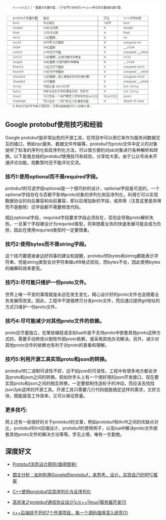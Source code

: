
![](2022-04-11-15-23-24.png)

## Google protobuf使用技巧和经验

Google protobuf是非常出色的开源工具，在项目中可以用它来作为服务间数据交互的接口，例如rpc服务、数据文件传输等。protobuf为proto文件中定义的对象提供了标准的序列化和反序列化方法，可以很方便的对pb对象进行各种解析和转换。以下是我总结的protobuf使用技巧和经验，分享给大家。由于公众号尚未开通评论功能，抱歉暂时还不能评论交流。

### 技巧1:使用optional而不是required字段。

protobuf的可选字段optional是一个很巧妙的设计，optional字段是可选的，一个optional字段存在与否都不影响proto对象的序列化和反序列化，利用它可以实现数据协议的向后兼容和向前兼容，即以后增加新的字段，或弃用（注意这里是弃用而不是删除）旧字段都不需要修改代码。 

相比optional字段，requried字段要求字段必须存在，否则会导致proto解析失败。一旦某个字段被设计为requried类型，将来随着业务的快速发展可能会成为负担，因此在使用requried类型时一定要慎重。 

### 技巧2:使用bytes而不是string字段。

这个技巧要感谢身边好同事的建议和提醒，protobuf的bytes和string都能表示字符串，但是string类型会对字符串做utf8格式校验，而bytes不会，因此使用bytes的编解码效率更高。

### 技巧3:尽可能只维护一份proto文件。

世界上唯一不变的事情就是永远在发生变化，精心设计好的proto文件也会随着业务发展而改变。因此，工程中不提倡拷贝分发proto文件，而应通过提供git地址的方式只维护一份proto文件。 

### 技巧4:尽可能减少对其他proto文件的依赖。

proto应尽量独立，在某些编程语言如lua中是不支持proto中嵌套其他proto这种方式的，需要手动修改以剔除外部proto依赖，或采用其他办法解决。另外，减少对其他proto文件的依赖也有利于对proto的查看和理解。 

### 技巧5:利用开源工具实现proto和json的转换。

protobuf的二进制可读性不好，远不如json的可读性，工程中有很多地方都会涉及proto和json之间的转换。假如你手头上有一个很好用的json开发接口，现在要实现proto和json之间的相互转换，一定要抵制住造轮子的冲动，而应该去找找json2pb这样的开源工具。开源工具只需要几行代码就能搞定这样的需求，又好又快，既能提高工作效率，又可以保证质量。 

### 更多技巧: 

网上还有一些很好的关于protobuf的文章，例如protobuf和thrift之间的优缺点对比，protobuf的int压缩设计，protobuf的使用例子，以及lua中解决proto文件嵌套其他proto文件的解决方法等等。学无止境，唯有一生勤勉。 

## 深度好文

- [Protobuf消息设计原则(值得借鉴)](https://blog.csdn.net/wo_Niu123/article/details/80462493)

- [图文分析：如何利用Google的protobuf，来思考、设计、实现自己的RPC框架](https://www.163.com/dy/article/G8JO3BI60511FQO9.html)

- [C++使用protobuf实现序列化与反序列化](https://zhuanlan.zhihu.com/p/425528252)

- [高并发之protobuf通信协议设计|c/c++|linux|服务器开发(1)](https://www.zhihu.com/zvideo/1375819094705557505)

- [c++后端绕不开的7个开源项目，每一个源码值得深入研究(1)](https://www.zhihu.com/zvideo/1433454379010043904)